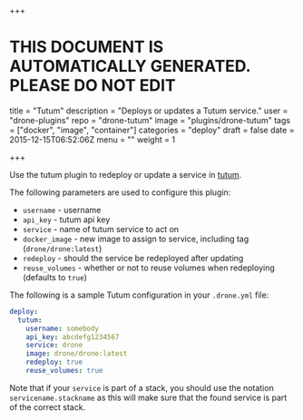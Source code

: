 +++

# THIS DOCUMENT IS AUTOMATICALLY GENERATED. PLEASE DO NOT EDIT

title = "Tutum"
description = "Deploys or updates a Tutum service."
user = "drone-plugins"
repo = "drone-tutum"
image = "plugins/drone-tutum"
tags = ["docker", "image", "container"]
categories = "deploy"
draft = false
date = 2015-12-15T06:52:06Z
menu = ""
weight = 1

+++

Use the tutum plugin to redeploy or update a service in [tutum](https://tutum.co).

The following parameters are used to configure this plugin:

- `username` - username
- `api_key` - tutum api key
- `service` - name of tutum service to act on
- `docker_image` - new image to assign to service, including tag (`drone/drone:latest`)
- `redeploy` - should the service be redeployed after updating
- `reuse_volumes` - whether or not to reuse volumes when redeploying (defaults to `true`)

The following is a sample Tutum configuration in your `.drone.yml` file:

```yaml
deploy:
  tutum:
    username: somebody
    api_key: abcdefg1234567
    service: drone
    image: drone/drone:latest
    redeploy: true
    reuse_volumes: true
```

Note that if your `service` is part of a stack, you should use the notation `servicename.stackname` as this will make sure that the found service is part of the correct stack.
